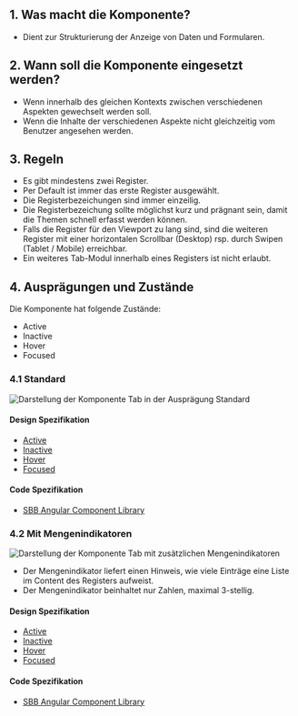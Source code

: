 ## 1. Was macht die Komponente?
* Dient zur Strukturierung der Anzeige von Daten und Formularen.

## 2. Wann soll die Komponente eingesetzt werden? 
* Wenn innerhalb des gleichen Kontexts zwischen verschiedenen Aspekten gewechselt werden soll.
* Wenn die Inhalte der verschiedenen Aspekte nicht gleichzeitig vom Benutzer angesehen werden.

## 3. Regeln
* Es gibt mindestens zwei Register.
* Per Default ist immer das erste Register ausgewählt.
* Die Registerbezeichungen sind immer einzeilig.
* Die Registerbezeichung sollte möglichst kurz und prägnant sein, damit die Themen schnell erfasst werden können.
* Falls die Register für den Viewport zu lang sind, sind die weiteren Register mit einer horizontalen Scrollbar (Desktop) rsp. durch Swipen (Tablet / Mobile) erreichbar.
* Ein weiteres Tab-Modul innerhalb eines Registers ist nicht erlaubt.

## 4. Ausprägungen und Zustände 
Die Komponente hat folgende Zustände:
* Active
* Inactive
* Hover
* Focused

### 4.1 Standard
![Darstellung der Komponente Tab in der Ausprägung Standard](https://raw.githubusercontent.com/sbb-design-systems/sbb-design-system/master/website/components/tab/images/tab_default.png 'class: image')

#### Design Spezifikation
* [Active](https://sbb.invisionapp.com/d/main#/console/15744722/332819501/inspect)
* [Inactive](https://sbb.invisionapp.com/d/main#/console/15744722/332819502/inspect)
* [Hover](https://sbb.invisionapp.com/d/main#/console/15744722/332819503/inspect)
* [Focused](https://sbb.invisionapp.com/d/main#/console/15744722/332819504/inspect)

#### Code Spezifikation
* [SBB Angular Component Library](https://sbb-angular.app.sbb.ch/latest/content/tabs)

### 4.2 Mit Mengenindikatoren 
![Darstellung der Komponente Tab mit zusätzlichen Mengenindikatoren](https://raw.githubusercontent.com/sbb-design-systems/sbb-design-system/master/website/components/tab/images/tab_indicator.png 'class: image')
* Der Mengenindikator liefert einen Hinweis, wie viele Einträge eine Liste im Content des Registers aufweist.
* Der Mengenindikator beinhaltet nur Zahlen, maximal 3-stellig.

#### Design Spezifikation
* [Active](https://sbb.invisionapp.com/d/main#/console/15744722/332819505/inspect)
* [Inactive](https://sbb.invisionapp.com/d/main#/console/15744722/332819506/inspect)
* [Hover](https://sbb.invisionapp.com/d/main#/console/15744722/332819507/inspect)
* [Focused](https://sbb.invisionapp.com/d/main#/console/15744722/332819508/inspect)

#### Code Spezifikation
* [SBB Angular Component Library](https://sbb-angular.app.sbb.ch/latest/content/tabs)